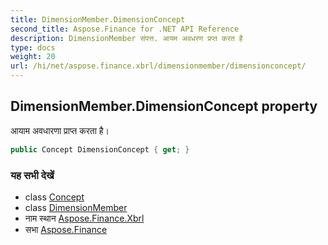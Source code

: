 ```yaml
---
title: DimensionMember.DimensionConcept
second_title: Aspose.Finance for .NET API Reference
description: DimensionMember संपत्त. आयम अवधरण प्रप्त करत है
type: docs
weight: 20
url: /hi/net/aspose.finance.xbrl/dimensionmember/dimensionconcept/
---
```

## DimensionMember.DimensionConcept property

आयाम अवधारणा प्राप्त करता है।

```csharp
public Concept DimensionConcept { get; }
```

### यह सभी देखें

* class [Concept](../../concept/)
* class [DimensionMember](../)
* नाम स्थान [Aspose.Finance.Xbrl](../../dimensionmember/)
* सभा [Aspose.Finance](../../../)


